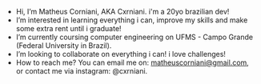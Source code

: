 

-  Hi, I’m Matheus Corniani, AKA Cxrniani. i'm a 20yo brazilian dev!
-  I’m interested in learning everything i can, improve my skills and make some extra rent until i graduate!
-  I’m currently coursing computer engineering on UFMS - Campo Grande (Federal University in Brazil).
-  I’m looking to collaborate on everything i can! i love challenges!
-  How to reach me? You can email me on: matheuscorniani@gmail.com, or contact me via instagram: @cxrniani.
